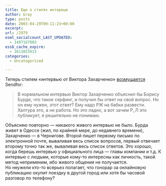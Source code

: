 ```yaml
---
title: Еще о стилях интервью
author: Gray
type: posts
date: 2003-04-29T09:11:23+00:00
excerpt:
url: /2979
esml_socialcount_LAST_UPDATED:
  - 1497167883
essb_cache_expire:
  - 1613853913
categories:
  - Uncategorized

---
```








Теперь стилем &#171;интервью от Виктора Захарченко&#187; <a href="http://sendfor.ru/28.04.2003/4/comments" target="_blank">возмущается</a> Sendfor:

> В нормальном интервью Виктор Захарченко объяснил бы Борису Бурде, что такое серфинг, и получил бы ответ на свой вопрос. Но он ему нужен, этот ответ? Ему надо РЖ на бабки развести. Халтура это, а не работа. Но это ладно, а вот зачем Р_Л это публикует, я решительно не понимаю.

Объясняю повторно &#8212; никакого живого интервью не было. Бурда живет в Одессе (жил, по крайней мере, до недавнего времени), Захарченко &#8212; в Чернигове. Второй пишет первому письмо по электронной почте, вываливая весь список вопросов, первый отвечает второму точно так же, вываливая весь список ответов. Это хорошо, когда берешь интервью у официального лица &#8212; главы компании и т.д. К интервью с людьми, которые кому-то интересны как личность, такой метод неприменим, ибо живого общения не получается.  
Но неужели кто-то всерьез полагает, что гонорар за онлайновую публикацию окупит поездку в другой город или хотя бы часовой разговор по телефону?